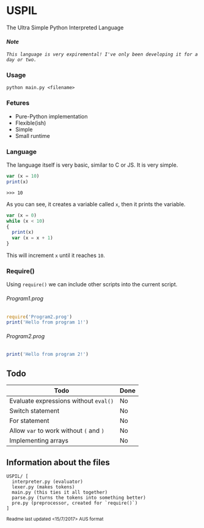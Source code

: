 # USPIL
The Ultra Simple Python Interpreted Language

#### _Note_
_`This language is very expiremental! I've only been developing it for a day or two.`_

### Usage
```
python main.py <filename>
```

### Fetures
 * Pure-Python implementation
 * Flexible(ish)
 * Simple
 * Small runtime

### Language
The language itself is very basic, similar to C or JS. It is very simple.

```javascript
var (x = 10)
print(x)
```
`>>> 10`

As you can see, it creates a variable called `x`, then it prints the variable.

```javascript
var (x = 0)
while (x < 10)
{
  print(x)
  var (x = x + 1)
}
```

This will increment `x` until it reaches `10`.

### Require()

Using `require()` we can include other scripts into the current script.

###### Program1.prog
```javascript
require('Program2.prog')
print('Hello from program 1!')
```

###### Program2.prog
```javascript
print('Hello from program 2!')
```

## Todo
|Todo|Done|
|----|----|
|Evaluate expressions without `eval()`|No|
|Switch statement|No|
|For statement|No|
|Allow `var` to work without `(` and `)`|No|
|Implementing arrays|No|

## Information about the files
```
USPIL/ [
  interpreter.py (evaluator)
  lexer.py (makes tokens)
  main.py (this ties it all together)
  parse.py (turns the tokens into something better)
  pre.py (preprocessor, created for `require()`)
]
```

<sub>Readme last updated <15/7/2017> AUS format<sub/>
